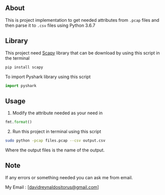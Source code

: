 ## About
This is project implementation to get needed attributes from ```.pcap``` files and then parse it to ```.csv``` files using Python 3.6.7

## Library
This project need [Scapy](https://pypi.org/project/scapy/) library that  can be download by using this script in the terminal

```bash
pip install scapy
```

To import Pyshark library using this script
```python
import pyshark
```

## Usage
1. Modify the attribute needed as your need in
```python
fmt.format()	
```
2. Run this project in terminal using this script

```bash
sudo python -pcap files.pcap --csv output.csv
```

Where the output files is the name of the output.

## Note
If any errors or something needed you can ask me from email.

My Email : [davidreynaldositorus@gmail.com]
